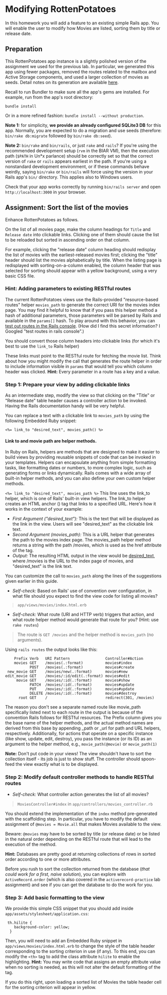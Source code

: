 Modifying RottenPotatoes
========================

In this homework you will add a feature to an existing simple Rails app.
You will enable the user to modify how Movies are listed, sorting them by title or release date.

## Preparation
This RottenPotatoes app instance is a slightly polished version of the assignment we used for the previous lab.
In particular, we generated this app using fewer packages, removed the routes related to the mailbox and Active Storage components, and used a larger collection of movies as seeds. Detail notes on its generation are available [here](baseline.md).

Recall to run Bundler to make sure all the app's gems are installed. For example, run from the app's root directory:

```
bundle install
```

Or in a more refined fashion: `bundle install --without production`.

**Note 1:** for simplicity, **we provide an already configured SQLite3 DB** for this app. Normally, you are expected to do a migration and use seeds (therefore: `bin/rake db:migrate` followed by  `bin/rake db:seed`).

**Note 2:** `bin/rake` and `bin/rails`, or just `rake` and `rails`?
If you're using the recommended development setup (`rvm` in the BIAR VM), then the execution path (`$PATH` in Un*x parlance) should be correctly set so that the correct version of `rake` or `rails` appears earliest in the path.
If you're using a nonstandard development environment, or if these commands behave weirdly, saying `bin/rake` or `bin/rails` will force using the version in your Rails app's `bin/` directory. This applies also to Windows users.

Check that your app works correctly by running `bin/rails server` and open `http://localhost:3000` in your browser.

## Assignment: Sort the list of the movies

Enhance RottenPotatoes as follows.

On the list of all movies page, make the column headings for `Title` and `Release date` into clickable links. Clicking one of them should cause the list to be reloaded but sorted in ascending order on that column.

For example, clicking the "release date" column heading should redisplay the list of movies with the earliest-released movies first; clicking the "title" header should list the movies alphabetically by title.
When the listing page is redisplayed with sorting-on-a-column enabled, the column header that was selected for sorting should appear with a yellow background, using a very basic CSS file.

### Hint: Adding parameters to existing RESTful routes

The current RottenPotatoes views use the Rails-provided "resource-based routes" helper `movies_path` to generate the correct URI for the movies index page.
You may find it helpful to know that if you pass this helper method a hash of additional parameters, those
parameters will be parsed by Rails and available in the `params[]` hash.
To play around with this behavior, you can [test out routes in the Rails console](https://stackoverflow.com/questions/1397644/testing-routes-in-the-console). (How did I find this secret information?  I Googled "test routes in rails console".)

You should convert those column headers into clickable links (for which it's best to use the `link_to` Rails helper) 

These links must point to the RESTful route for fetching the movie list. Think about how you might modify the call that generates the route helper in order to include information visible in `params` that would tell you which column header was clicked. **Hint:** Every parameter in a route has a key and a value.

### Step 1: Prepare your view by adding clickable links

As an intermediate step, modify the view so that clicking on the "Title" or "Release date" table header causes a controller action to be invoked. Having the Rails documentation handy will be very helpful.

You can replace a text with a clickable link to `movies_path` by using the following Embedded Ruby snippet:

```
<%= link_to "desired_text", movies_path() %>
```
#### Link to and movie path are helper methods.
In Ruby on Rails, helpers are methods that are designed to make it easier to build views by providing reusable snippets of code that can be invoked in your templates. Helpers can encapsulate anything from simple formatting tasks, like formatting dates or numbers, to more complex logic, such as generating forms or links dynamically. Rails comes with a wide array of built-in helper methods, and you can also define your own custom helper methods.

``` <%= link_to "desired_text", movies_path %> ```
This line uses the link_to helper, which is one of Rails' built-in view helpers. The link_to helper creates an HTML anchor (<a>) tag that links to a specified URL. Here's how it works in the context of your example:

* *First Argument ("desired_text"):* This is the text that will be displayed as the link in the view. Users will see "desired_text" as the clickable link text.
* *Second Argument (movies_path):* This is a URL helper that generates the path to the movies index page. The movies_path helper method returns a string with the path /movies, which is used as the href attribute of the <a> tag.
* *Output:* The resulting HTML output in the view would be <a href="/movies">desired_text</a>, where /movies is the URL to the index page of movies, and "desired_text" is the link text.

You can customize the call to `movies_path` along the lines of the suggestions given earlier in this guide.

* *Self-check:* Based on Rails' use of convention over configuration, in what file should you expect to find the view code for listing all movies?

> `app/views/movies/index.html.erb`

* *Self-check:* What route (URI and HTTP verb) triggers that action, and what route helper method would generate that route for you?  (Hint: use `rake routes`)

> The route is `GET /movies` and the helper method is `movies_path` (no arguments). 

Using  ``` rails routes ```
the output looks like this:
```
    Prefix Verb   URI Pattern                Controller#Action
    movies GET    /movies(.:format)          movies#index
           POST   /movies(.:format)          movies#create
 new_movie GET    /movies/new(.:format)      movies#new
edit_movie GET    /movies/:id/edit(.:format) movies#edit
     movie GET    /movies/:id(.:format)      movies#show
           PATCH  /movies/:id(.:format)      movies#update
           PUT    /movies/:id(.:format)      movies#update
           DELETE /movies/:id(.:format)      movies#destroy
      root GET    /                          redirect(301, /movies)
```
The reason you don't see a separate named route like movie_path specifically listed next to each route in the output is because of the convention Rails follows for RESTful resources. The Prefix column gives you the base name of the helper methods, and the actual method names are derived from this base by appending _path or _url for path and URL helpers, respectively. Additionally, for actions that operate on a specific instance (like show, update, edit, destroy), you pass the instance (or its ID) as an argument to the helper method, e.g., ```movie_path(@movie)``` or ```movie_path(1)```

**Note:** Don't put code in your views! The view shouldn't have to sort the collection itself - its job is just to show stuff. The controller should spoon-feed the view exactly what is to be displayed.

### Step 2: Modify default controller methods to handle RESTful routes

* *Self-check:* What controller action generates the list of all movies?

> `MoviesController#index` in `app/controllers/movies_controller.rb`

You should extend the implementation of the `index` method pre-generated with the scaffolding step. In particular, you have to modify the default assignment of `@movies = Movie.all` that makes Movies available to the view.

Beware: `@movies` may have to be sorted by title (or release date) or be listed in the natural order depending on the RESTful route that will lead to the execution of the method.

**Hint:** Databases are pretty good at returning collections of rows in sorted order according to one or more attributes. 

Before you rush to sort the collection returned from the database (*that could work for a first, naive solution*), you can explore with `ActiveRecord.order` (which is also covered in the `activerecord-practice` lab assignment) and see if you can get the database to do the work for you.

### Step 3: Add basic formatting to the view

We provide this simple CSS snippet that you should add inside `app/assets/stylesheet/application.css`:

```
 th.hilite {
    background-color: yellow;
  }
```

Then, you will need to add an Embedded Ruby snippet in `app/views/movies/index.html.erb` to change the style of the table header corresponding to the sorting criterion in use (if any). To this end, you can modify the `<th>` tag to add the class attribute `hilite` to enable the highlighting. **Hint:** You may write code that assigns an empty attribute value when no sorting is needed, as this will not alter the default formatting of the tag.

If you do this right, upon loading a sorted list of Movies the table header cell for the sorting criterion will appear in yellow.
